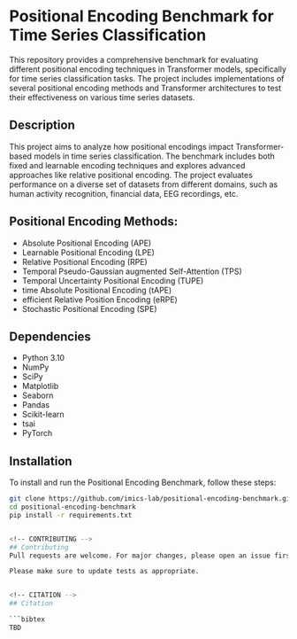 

<!-- TITLE -->
# Positional Encoding Benchmark for Time Series Classification

This repository provides a comprehensive benchmark for evaluating different positional encoding techniques in Transformer models, specifically for time series classification tasks. The project includes implementations of several positional encoding methods and Transformer architectures to test their effectiveness on various time series datasets.



<!-- DESCRIPTION -->
## Description

  
This project aims to analyze how positional encodings impact Transformer-based models in time series classification. The benchmark includes both fixed and learnable encoding techniques and explores advanced approaches like relative positional encoding. The project evaluates performance on a diverse set of datasets from different domains, such as human activity recognition, financial data, EEG recordings, etc.


## Positional Encoding Methods:
  - Absolute Positional Encoding (APE)
  - Learnable Positional Encoding (LPE)
  - Relative Positional Encoding (RPE)
  - Temporal Pseudo-Gaussian augmented Self-Attention (TPS)
  - Temporal Uncertainty Positional Encoding (TUPE)
  - time Absolute Positional Encoding (tAPE)
  - efficient Relative Position Encoding (eRPE)
  - Stochastic Positional Encoding (SPE)


## Dependencies
- Python 3.10
- NumPy
- SciPy
- Matplotlib
- Seaborn
- Pandas
- Scikit-learn
- tsai
- PyTorch


## Installation

To install and run the Positional Encoding Benchmark, follow these steps:

```bash
git clone https://github.com/imics-lab/positional-encoding-benchmark.git
cd positional-encoding-benchmark
pip install -r requirements.txt


<!-- CONTRIBUTING -->
## Contributing
Pull requests are welcome. For major changes, please open an issue first to discuss what you would like to change.

Please make sure to update tests as appropriate.


<!-- CITATION -->
## Citation

```bibtex
TBD
```
